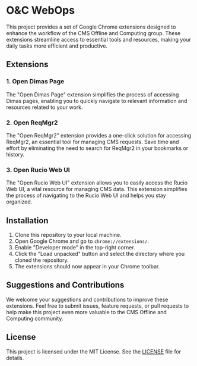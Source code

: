 # O&C WebOps

This project provides a set of Google Chrome extensions designed to enhance the workflow of the CMS Offline and Computing group. These extensions streamline access to essential tools and resources, making your daily tasks more efficient and productive.

## Extensions

### 1. Open Dimas Page

The "Open Dimas Page" extension simplifies the process of accessing Dimas pages, enabling you to quickly navigate to relevant information and resources related to your work.
<!-- 
![Open Dimas Page](images/open-dimas-page.png) -->

### 2. Open ReqMgr2

The "Open ReqMgr2" extension provides a one-click solution for accessing ReqMgr2, an essential tool for managing CMS requests. Save time and effort by eliminating the need to search for ReqMgr2 in your bookmarks or history.

<!-- ![Open ReqMgr2](images/open-reqmgr2.png) -->

### 3. Open Rucio Web UI

The "Open Rucio Web UI" extension allows you to easily access the Rucio Web UI, a vital resource for managing CMS data. This extension simplifies the process of navigating to the Rucio Web UI and helps you stay organized.

<!-- ![Open Rucio Web UI](images/open-rucio-web-ui.png) -->

## Installation

1. Clone this repository to your local machine.
2. Open Google Chrome and go to `chrome://extensions/`.
3. Enable "Developer mode" in the top-right corner.
4. Click the "Load unpacked" button and select the directory where you cloned the repository.
5. The extensions should now appear in your Chrome toolbar.

## Suggestions and Contributions

We welcome your suggestions and contributions to improve these extensions. Feel free to submit issues, feature requests, or pull requests to help make this project even more valuable to the CMS Offline and Computing community.

## License

This project is licensed under the MIT License. See the [LICENSE](LICENSE) file for details.
